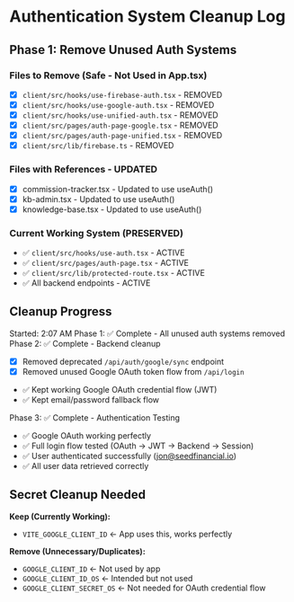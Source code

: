 # Authentication System Cleanup Log

## Phase 1: Remove Unused Auth Systems

### Files to Remove (Safe - Not Used in App.tsx)
- [x] `client/src/hooks/use-firebase-auth.tsx` - REMOVED
- [x] `client/src/hooks/use-google-auth.tsx` - REMOVED
- [x] `client/src/hooks/use-unified-auth.tsx` - REMOVED
- [x] `client/src/pages/auth-page-google.tsx` - REMOVED
- [x] `client/src/pages/auth-page-unified.tsx` - REMOVED
- [x] `client/src/lib/firebase.ts` - REMOVED

### Files with References - UPDATED
- [x] commission-tracker.tsx - Updated to use useAuth()
- [x] kb-admin.tsx - Updated to use useAuth()
- [x] knowledge-base.tsx - Updated to use useAuth()

### Current Working System (PRESERVED)
- ✅ `client/src/hooks/use-auth.tsx` - ACTIVE
- ✅ `client/src/pages/auth-page.tsx` - ACTIVE  
- ✅ `client/src/lib/protected-route.tsx` - ACTIVE
- ✅ All backend endpoints - ACTIVE

## Cleanup Progress
Started: 2:07 AM
Phase 1: ✅ Complete - All unused auth systems removed
Phase 2: ✅ Complete - Backend cleanup
  - [x] Removed deprecated `/api/auth/google/sync` endpoint
  - [x] Removed unused Google OAuth token flow from `/api/login`
  - ✅ Kept working Google OAuth credential flow (JWT)
  - ✅ Kept email/password fallback flow

Phase 3: ✅ Complete - Authentication Testing
  - ✅ Google OAuth working perfectly
  - ✅ Full login flow tested (OAuth → JWT → Backend → Session)
  - ✅ User authenticated successfully (jon@seedfinancial.io)
  - ✅ All user data retrieved correctly

## Secret Cleanup Needed
**Keep (Currently Working):**
- `VITE_GOOGLE_CLIENT_ID` ← App uses this, works perfectly

**Remove (Unnecessary/Duplicates):**
- `GOOGLE_CLIENT_ID` ← Not used by app
- `GOOGLE_CLIENT_ID_OS` ← Intended but not used
- `GOOGLE_CLIENT_SECRET_OS` ← Not needed for OAuth credential flow